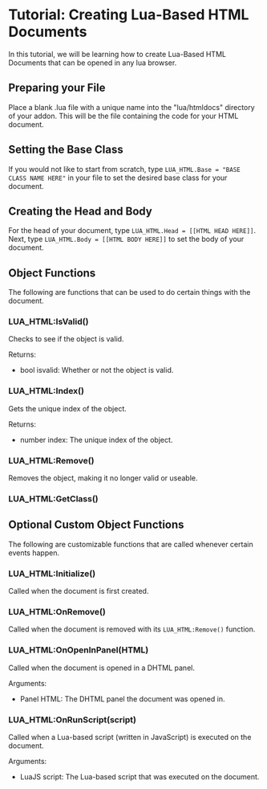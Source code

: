 # Tutorial: Creating Lua-Based HTML Documents

In this tutorial, we will be learning how to create Lua-Based HTML Documents that can be opened in any lua browser.

## Preparing your File

Place a blank .lua file with a unique name into the "lua/htmldocs" directory of your addon. This will be the file containing the code for your HTML document.

## Setting the Base Class

If you would not like to start from scratch, type `LUA_HTML.Base = "BASE CLASS NAME HERE"` in your file to set the desired base class for your document.

## Creating the Head and Body

For the head of your document, type `LUA_HTML.Head = [[HTML HEAD HERE]]`.
Next, type `LUA_HTML.Body = [[HTML BODY HERE]]` to set the body of your document.

## Object Functions

The following are functions that can be used to do certain things with the document.

### LUA_HTML:IsValid()

Checks to see if the object is valid.

Returns:

- bool isvalid: Whether or not the object is valid.

### LUA_HTML:Index()

Gets the unique index of the object.

Returns:

- number index: The unique index of the object.

### LUA_HTML:Remove()

Removes the object, making it no longer valid or useable.

### LUA_HTML:GetClass()



## Optional Custom Object Functions

The following are customizable functions that are called whenever certain events happen.

### LUA_HTML:Initialize()

Called when the document is first created.

### LUA_HTML:OnRemove()

Called when the document is removed with its `LUA_HTML:Remove()` function.

### LUA_HTML:OnOpenInPanel(HTML)

Called when the document is opened in a DHTML panel.

Arguments:

- Panel HTML: The DHTML panel the document was opened in.

### LUA_HTML:OnRunScript(script)

Called when a Lua-based script (written in JavaScript) is executed on the document.

Arguments:

- LuaJS script: The Lua-based script that was executed on the document.
